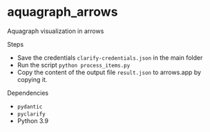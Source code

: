 # aquagraph_arrows
Aquagraph visualization in arrows

Steps
- Save the credentials `clarify-credentials.json` in the main folder
- Run the script `python process_items.py` 
- Copy the content of the output file `result.json` to arrows.app by copying it.

Dependencies
- `pydantic`
- `pyclarify`
- Python 3.9

